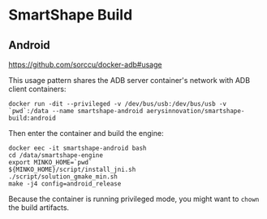 # SmartShape Build


## Android

https://github.com/sorccu/docker-adb#usage

This usage pattern shares the ADB server container's network with ADB client containers:

```
docker run -dit --privileged -v /dev/bus/usb:/dev/bus/usb -v `pwd`:/data --name smartshape-android aerysinnovation/smartshape-build:android
```

Then enter the container and build the engine:

```
docker eec -it smartshape-android bash
cd /data/smartshape-engine
export MINKO_HOME=`pwd`
${MINKO_HOME}/script/install_jni.sh
./script/solution_gmake_min.sh
make -j4 config=android_release
```

Because the container is running privileged mode, you might want to `chown` the build artifacts.
